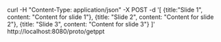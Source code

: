 curl -H "Content-Type: application/json" -X POST -d '[ {title:"Slide 1", content: "Content for slide 1"}, {title: "Slide 2", content: "Content for slide 2"}, {title: "Slide 3", content: "Content for slide 3"} ]' http://localhost:8080/proto/getppt
